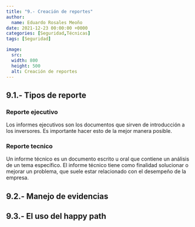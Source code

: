 ```yaml
---
title: "9.- Creación de reportes"
author:
  name: Eduardo Rosales Meoño
date: 2021-12-23 00:00:00 +0000
categories: [Seguridad,Técnicas]
tags: [Seguridad]

image:
  src: 
  width: 800
  height: 500
  alt: Creación de reportes
---
```


## 9.1.- Tipos de reporte

### Reporte ejecutivo

Los informes ejecutivos son los documentos que sirven de introducción a los inversores. Es importante hacer esto de la mejor manera posible.

### Reporte tecnico

Un informe técnico es un documento escrito u oral que contiene un análisis de un tema específico. El informe técnico tiene como finalidad solucionar o mejorar un problema, que suele estar relacionado con el desempeño de la empresa.

## 9.2.- Manejo de evidencias

## 9.3.- El uso del happy path
